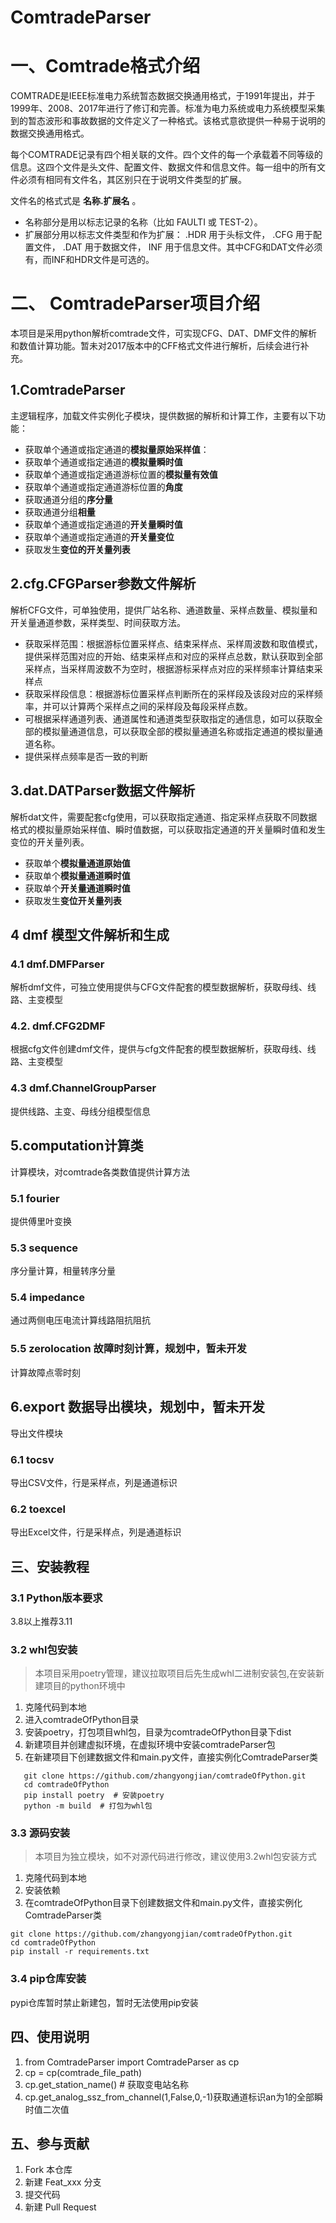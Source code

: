 # ComtradeParser

# 一、Comtrade格式介绍

COMTRADE是IEEE标准电力系统暂态数据交换通用格式，于1991年提出，并于1999年、2008、2017年进行了修订和完善。标准为电力系统或电力系统模型采集到的暂态波形和事故数据的文件定义了一种格式。该格式意欲提供一种易于说明的数据交换通用格式。

每个COMTRADE记录有四个相关联的文件。四个文件的每一个承载着不同等级的信息。这四个文件是头文件、配置文件、数据文件和信息文件。每一组中的所有文件必须有相同有文件名，其区别只在于说明文件类型的扩展。

文件名的格式式是 **名称.扩展名** 。
- 名称部分是用以标志记录的名称（比如 FAULTI 或 TEST-2）。
- 扩展部分用以标志文件类型和作为扩展： .HDR 用于头标文件， .CFG 用于配置文件， .DAT 用于数据文件， INF 用于信息文件。其中CFG和DAT文件必须有，而INF和HDR文件是可选的。

# 二、 ComtradeParser项目介绍

本项目是采用python解析comtrade文件，可实现CFG、DAT、DMF文件的解析和数值计算功能。暂未对2017版本中的CFF格式文件进行解析，后续会进行补充。

## 1.ComtradeParser

主逻辑程序，加载文件实例化子模块，提供数据的解析和计算工作，主要有以下功能：
- 获取单个通道或指定通道的**模拟量原始采样值**：
- 获取单个通道或指定通道的**模拟量瞬时值**
- 获取单个通道或指定通道游标位置的**模拟量有效值**
- 获取单个通道或指定通道游标位置的**角度**
- 获取通道分组的**序分量**
- 获取通道分组**相量**
- 获取单个通道或指定通道的**开关量瞬时值**
- 获取单个通道或指定通道的**开关量变位**
- 获取发生**变位的开关量列表**

## 2.cfg.CFGParser参数文件解析

解析CFG文件，可单独使用，提供厂站名称、通道数量、采样点数量、模拟量和开关量通道参数，采样类型、时间获取方法。
- 获取采样范围：根据游标位置采样点、结束采样点、采样周波数和取值模式，提供采样范围对应的开始、结束采样点和对应的采样点总数，默认获取到全部采样点，当采样周波数不为空时，根据游标采样点对应的采样频率计算结束采样点
- 获取采样段信息：根据游标位置采样点判断所在的采样段及该段对应的采样频率，并可以计算两个采样点之间的采样段及每段采样点数。
- 可根据采样通道列表、通道属性和通道类型获取指定的通信息，如可以获取全部的模拟量通道信息，可以获取全部的模拟量通道名称或指定通道的模拟量通道名称。
- 提供采样点频率是否一致的判断


## 3.dat.DATParser数据文件解析

解析dat文件，需要配套cfg使用，可以获取指定通道、指定采样点获取不同数据格式的模拟量原始采样值、瞬时值数据，可以获取指定通道的开关量瞬时值和发生变位的开关量列表。
- 获取单个**模拟量通道原始值**
- 获取单个**模拟量通道瞬时值**
- 获取单个**开关量通道瞬时值**
- 获取发生**变位开关量列表**

## 4 dmf 模型文件解析和生成
### 4.1 dmf.DMFParser

解析dmf文件，可独立使用提供与CFG文件配套的模型数据解析，获取母线、线路、主变模型

### 4.2. dmf.CFG2DMF

根据cfg文件创建dmf文件，提供与cfg文件配套的模型数据解析，获取母线、线路、主变模型

### 4.3 dmf.ChannelGroupParser

提供线路、主变、母线分组模型信息

## 5.computation计算类

计算模块，对comtrade各类数值提供计算方法

### 5.1 fourier

提供傅里叶变换

### 5.3 sequence

序分量计算，相量转序分量

### 5.4 impedance

通过两侧电压电流计算线路阻抗阻抗

### 5.5 zerolocation 故障时刻计算，规划中，暂未开发

计算故障点零时刻

## 6.export 数据导出模块，规划中，暂未开发

导出文件模块

### 6.1 tocsv

导出CSV文件，行是采样点，列是通道标识

### 6.2 toexcel

导出Excel文件，行是采样点，列是通道标识

## 三、安装教程
### 3.1 Python版本要求
3.8以上推荐3.11
### 3.2 whl包安装
>本项目采用poetry管理，建议拉取项目后先生成whl二进制安装包,在安装新建项目的python环境中
1. 克隆代码到本地
2. 进入comtradeOfPython目录
3. 安装poetry，打包项目whl包，目录为comtradeOfPython目录下dist
4. 新建项目并创建虚拟环境，在虚拟环境中安装comtradeParser包
5. 在新建项目下创建数据文件和main.py文件，直接实例化ComtradeParser类
```shell
   git clone https://github.com/zhangyongjian/comtradeOfPython.git
   cd comtradeOfPython
   pip install poetry  # 安装poetry
   python -m build  # 打包为whl包
   ```
### 3.3 源码安装
>本项目为独立模块，如不对源代码进行修改，建议使用3.2whl包安装方式

1. 克隆代码到本地
2. 安装依赖
3. 在comtradeOfPython目录下创建数据文件和main.py文件，直接实例化ComtradeParser类
```shell
git clone https://github.com/zhangyongjian/comtradeOfPython.git
cd comtradeOfPython
pip install -r requirements.txt
```
### 3.4 pip仓库安装
pypi仓库暂时禁止新建包，暂时无法使用pip安装

## 四、使用说明

1. from ComtradeParser import ComtradeParser as cp
2. cp = cp(comtrade_file_path)
3. cp.get_station_name()  # 获取变电站名称
4. cp.get_analog_ssz_from_channel(1,False,0,-1)获取通道标识an为1的全部瞬时值二次值

## 五、参与贡献

1.  Fork 本仓库
2.  新建 Feat_xxx 分支
3.  提交代码
4.  新建 Pull Request



